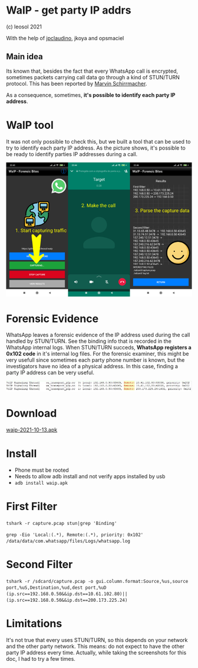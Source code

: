 # WaIP - get party IP addrs
(c) leosol 2021

With the help of [jpclaudino](https://github.com/jpclaudino), jkoya and opsmaciel


## Main idea
Its known that, besides the fact that every WhatsApp call is encrypted, sometimes packets carrying call data go through a kind of STUN/TURN protocol.
This has been reported by [Marvin Schirrmacher](https://medium.com/@schirrmacher/analyzing-whatsapp-calls-176a9e776213).

As a consequence, sometimes, **it's possible to identify each party IP address**. 

# WaIP tool
It was not only possible to check this, but we built a tool that can be used to try to identify each party IP address.
As the picture shows, it's possible to be ready to identify parties IP addresses during a call.

![Summary](pics/summary.png)

# Forensic Evidence
WhatsApp leaves a forensic evidence of the IP address used during the call handled by STUN/TURN.
See the binding info that is recorded in the WhatsApp internal logs. When STUN/TURN succeds, **WhatsApp registers a 0x102 code** in it's internal log files.
For the forensic examiner, this might be very usefull since sometimes each party phone number is known, but the investigators have no idea of a physical address. In this case, finding a party IP address can be very useful.

![Forensic Evidence](pics/whatsapp-log.JPG)

# Download
[waip-2021-10-13.apk](/dist/waip-2021-10-13.apk)

# Install
- Phone must be rooted
- Needs to allow adb install and not verify apps installed by usb
- ``adb install waip.apk``

# First Filter

``tshark -r capture.pcap stun|grep 'Binding'``

``grep -Eio 'Local:(.*), Remote:(.*), priority: 0x102' /data/data/com.whatsapp/files/Logs/whatsapp.log``

# Second Filter

``tshark -r /sdcard/capture.pcap -o gui.column.format:Source,%us,source port,%uS,Destination,%ud,dest port,%uD (ip.src==192.168.0.50&&ip.dst==10.61.102.80)||(ip.src==192.168.0.50&&ip.dst==200.173.225.24)``

# Limitations

It's not true that every uses STUN/TURN, so this depends on your network and the other party network. This means: do not expect to have the other party IP address every time.
Actually, while taking the screenshots for this doc, I had to try a few times.

